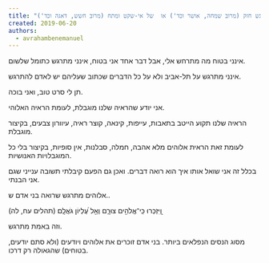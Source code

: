 ```yaml
---
title: "הִתְרַגְּשׁוּת -  רגש חזק (מרוב שמחה, אושר וכד') או  של אי-שקט ומתח (מרוב חשש, דאגה וכד')"
created: 2019-06-20
authors: 
  - avrahambenemanuel
---
```


אינני בטוח מה מתרחש אלי, אבל דבר אחד אני בטוח, אינני מתרגש כתומל שלשום.

אינני מתרגש על תל-אביב ולא על כל הדברים שכתוב שעליהם יש לאדם להתרגש.

תן לי סרט טוב, ואני בוכה.

אני יודע שהראיה שלנו מוגבלת, לעומת הראיה האלוהי.

הראיה שלנו תקוע הייטב בתאבות, עייפות, קינאה, קוצר ראיה, עיוורון צבעים, בקיצור מוגבלת.

לעומת זאת הראית אלוהים מלא אהבה, חמלה, סבלנות, אין סופיות, בקיצור בלי כל המוגבלויות האנושיות.

בכלל זה אני שואל אותו איך הוא רואה דברים. ואכן גם הפעם קיבלתי תשובה ענייני שגם אני הבנתי.

אלוהים מתרגש שרואה בני אדם ש..

וַֽ֭יִּזְכְּרוּ כִּֽי־אֱלֹהִ֣ים צוּרָ֑ם וְאֵ֥ל עֶ֝לְיוֹן גֹּאֲלָֽם׃ (תהלים עח, לה)

וזה באמת מתרגש.

מסוג הנסים הנפלאים ביותר. בני אדם זוכרים את אלוהים ויודעים (ולא סתם יודעים, בטוחים) שהגאולה רק דרכו.
